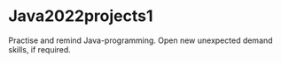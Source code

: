 # Java2022projects1
 Practise and remind Java-programming. Open new unexpected demand skills, if required.
